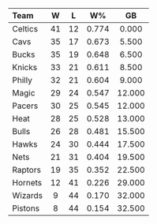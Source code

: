 | Team                             |  W  |  L  |  W%   |   GB   |
|:---------------------------------|:---:|:---:|:-----:|:------:|
| [](/r/bostonceltics) Celtics     | 41  | 12  | 0.774 | 0.000  |
| [](/r/clevelandcavs) Cavs        | 35  | 17  | 0.673 | 5.500  |
| [](/r/mkebucks) Bucks            | 35  | 19  | 0.648 | 6.500  |
| [](/r/nyknicks) Knicks           | 33  | 21  | 0.611 | 8.500  |
| [](/r/sixers) Philly             | 32  | 21  | 0.604 | 9.000  |
| [](/r/orlandomagic) Magic        | 29  | 24  | 0.547 | 12.000 |
| [](/r/pacers) Pacers             | 30  | 25  | 0.545 | 12.000 |
| [](/r/heat) Heat                 | 28  | 25  | 0.528 | 13.000 |
| [](/r/chicagobulls) Bulls        | 26  | 28  | 0.481 | 15.500 |
| [](/r/atlantahawks) Hawks        | 24  | 30  | 0.444 | 17.500 |
| [](/r/gonets) Nets               | 21  | 31  | 0.404 | 19.500 |
| [](/r/torontoraptors) Raptors    | 19  | 35  | 0.352 | 22.500 |
| [](/r/charlottehornets) Hornets  | 12  | 41  | 0.226 | 29.000 |
| [](/r/washingtonwizards) Wizards |  9  | 44  | 0.170 | 32.000 |
| [](/r/detroitpistons) Pistons    |  8  | 44  | 0.154 | 32.500 |